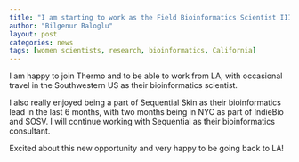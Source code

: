 ```yaml
---
title: "I am starting to work as the Field Bioinformatics Scientist III at Thermo Fisher Scientific!"
author: "Bilgenur Baloglu"
layout: post
categories: news
tags: [women scientists, research, bioinformatics, California]
---
```


I am happy to join Thermo and to be able to work from LA, with occasional travel in the Southwestern US as their bioinformatics scientist. 

I also really enjoyed being a part of Sequential Skin as their bioinformatics lead in the last 6 months, with two months being in NYC as part of IndieBio and SOSV. I will continue working with Sequential as their bioinformatics consultant.

Excited about this new opportunity and very happy to be going back to LA! 


